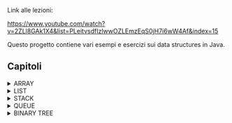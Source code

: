 Link alle lezioni:

https://www.youtube.com/watch?v=2ZLl8GAk1X4&list=PLeitvsdfIzlwwOZLEmzEqS0jH7i6wW4Af&index=15

Questo progetto contiene vari esempi e esercizi sui data structures in Java.

## Capitoli

<details>
  <summary>ARRAY</summary>

#### Capitolo 001: One Dimensional Array
- **Timestamp:** 03:01

#### Capitolo 002: Remove Even Integers from an Array
- **Timestamp:** 03:06

#### Capitolo 003: Reverse an Array
- **Timestamp:** 04:03

#### Capitolo 004: Find Minimum Value in Array
- **Timestamp:** 02:16

#### Capitolo 005: Find Second Maximum Value in Array
- **Timestamp:** 02:28

#### Capitolo 006: Move All Zero to End of Array
- **Timestamp:** 02:41

#### Capitolo 007: How to Resize an Array in Java
- **Timestamp:** 03:20

#### Capitolo 008: Find the Missing Number in Array
- **Timestamp:** 03:17

#### Capitolo 009: Is String Palindrome
- **Timestamp:** 03:34

</details>

<details>
  <summary>LIST</summary>

  <details>
    <summary>SINGLY LINKED LIST</summary>

    Capitolo 010: How to Create a Singly Linked List
    - Timestamp: 03:53

    Capitolo 011: How to Print Elements of a Singly Linked List
    - Timestamp: 04:03

    Capitolo 012: How to Find Length of a Singly Linked List
    - Timestamp: 04:13

    Capitolo 013: How to Insert Node at the Beginning of a Singly Linked List
    - Timestamp: 04:23

    Capitolo 014: How to Insert Node at the End of a Singly Linked List
    - Timestamp: 04:32

    Capitolo 015: How to Insert Node at a Given Position
    - Timestamp: 04:47

    Capitolo 016: Delete First Node of a Singly Linked List
    - Timestamp: 05:16

    Capitolo 017: Delete Last Node of a Singly Linked List
    - Timestamp: 05:29

    Capitolo 018: Delete Node at Given Position
    - Timestamp: 05:48

    Capitolo 019: How to Search an Element in a Singly Linked List
    - Timestamp: 06:12

    Capitolo 020: How to Reverse a Singly Linked List
    - Timestamp: 06:22

    Capitolo 021: Remove Duplicates from a Sorted Singly Linked List
    - Timestamp: 06:33

    Capitolo 022: How to Remove Duplicates from a Sorted Singly Linked List
    - Timestamp: 06:46

    Capitolo 023: How to Detect a Loop in a Singly Linked List
    - Timestamp: 07:09

    Capitolo 024: How to Detect a Loop in a Singly Linked List
    - Timestamp: 07:20

    Capitolo 025: How to Find Start of Loop in a Singly Linked List
    - Timestamp: 07:37

    Capitolo 026: How to Remove Loop in a Singly Linked List
    - Timestamp: 07:53

    Capitolo 027: Merge Two Sorted Singly Linked Lists
    - Timestamp: 08:37

    Capitolo 028: Add Two Numbers Represented by Linked Lists
    - Timestamp: 09:17

    Capitolo 029: How to Implement Doubly Linked List
    - Timestamp: 09:46

  </details>

  <details>
    <summary>DOUBLY LINKED LIST</summary>

    Capitolo 030: Insert Node at the Beginning of a Doubly Linked List
    - Timestamp: 09:52

    Capitolo 031: Insert Node at the End of a Doubly Linked List
    - Timestamp: 10:05

    Capitolo 032: Delete First Node of a Doubly Linked List
    - Timestamp: 10:15

    Capitolo 033: Delete Last Node of a Doubly Linked List
    - Timestamp: 10:26

    Capitolo 034: How to Implement a Circular Singly Linked List
    - Timestamp: 11:03

    Capitolo 035: How to Traverse and Print a Circular Singly Linked List
    - Timestamp: 11:11

  </details>

  <details>
    <summary>CIRCULAR SINGLY LINKED LIST</summary>

    Capitolo 036: How to Insert a Node at the Beginning of a Circular Singly Linked List
    - Timestamp: 11:23

    Capitolo 037: How to Insert a Node at the End of a Circular Singly Linked List
    - Timestamp: 11:37

    Capitolo 038: How to Delete First Node from a Circular Singly Linked List
    - Timestamp: 11:52

    Capitolo 039: How to Delete Last Node from a Circular Singly Linked List
    - Timestamp: 12:01

    Capitolo 040: How to Remove First Node from a Circular Singly Linked List
    - Timestamp: 12:14

  </details>
</details>

<details>
  <summary>STACK</summary>

### Capitolo 041: How to Implement a Stack
- **Timestamp:** 12:14

### Capitolo 042: Implement Stack with an Array
- **Timestamp:** 12:34

### Capitolo 043: How to Reverse a String using a Stack
- **Timestamp:** 12:57

### Capitolo 044: Next Greater Element
- **Timestamp:** 13:08

### Capitolo 045: Valid Parentheses
- **Timestamp:** 13:29

</details>

<details>
  <summary>QUEUE</summary>

#### Capitolo 046: How to Implement a Queue
- **Timestamp:** 13:53

### Capitolo 047: How to Insert an Element in a Queue
- **Timestamp:** 13:58

#### Capitolo 048: How to Remove an Element in a Queue
- **Timestamp:** 14:15

#### Capitolo 049: Generate Binary Numbers from 1 to n
- **Timestamp:** 14:32

</details>

<details>
  <summary>BINARY TREE</summary>

#### Capitolo 050: How to Implement a Binary Tree
- **Timestamp:** 14:59

#### Capitolo 051: Recursive Pre Order Traversal of a Binary Tree
- **Timestamp:** 15:06

</details>
